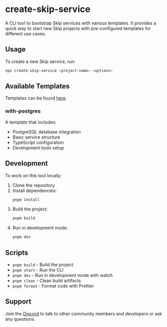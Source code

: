 # create-skip-service

A CLI tool to bootstrap Skip services with various templates. It provides a quick way to start new Skip projects with pre-configured templates for different use cases.

## Usage

To create a new Skip service, run:

```bash
npx create-skip-service <project-name> <options>
```

## Available Templates

Templates can be found [here](https://github.com/SkipLabs/create-skip-service/tree/main/templates).

### with-postgres

A template that includes:

- PostgreSQL database integration
- Basic service structure
- TypeScript configuration
- Development tools setup

## Development

To work on this tool locally:

1. Clone the repository
2. Install dependencies:
   ```bash
   pnpm install
   ```
3. Build the project:
   ```bash
   pnpm build
   ```
4. Run in development mode:
   ```bash
   pnpm dev
   ```

## Scripts

- `pnpm build` - Build the project
- `pnpm start` - Run the CLI
- `pnpm dev` - Run in development mode with watch
- `pnpm clean` - Clean build artifacts
- `pnpm format` - Format code with Prettier

## Support

Join the [Discord](https://discord.gg/ss4zxfgUBH) to talk to other community members and developers or ask any questions.
